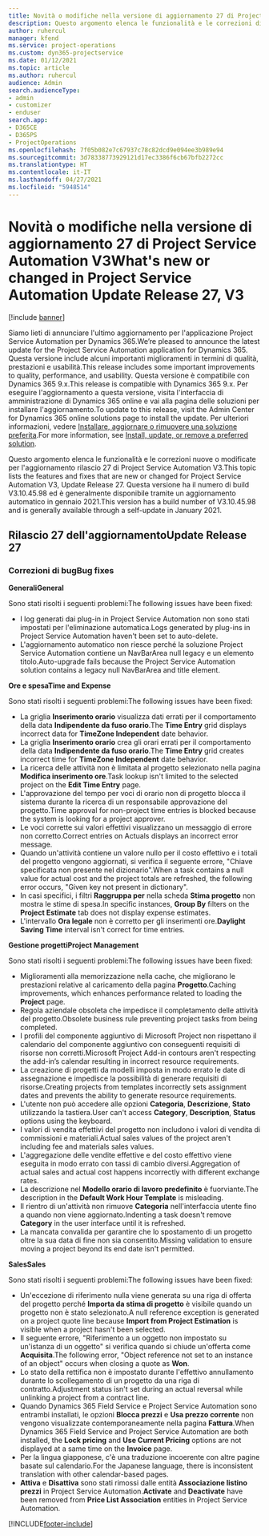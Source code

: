 ```yaml
---
title: Novità o modifiche nella versione di aggiornamento 27 di Project Service Automation V3
description: Questo argomento elenca le funzionalità e le correzioni disponibili nella versione di aggiornamento 27 di Project Service Automation V3.
author: ruhercul
manager: kfend
ms.service: project-operations
ms.custom: dyn365-projectservice
ms.date: 01/12/2021
ms.topic: article
ms.author: ruhercul
audience: Admin
search.audienceType:
- admin
- customizer
- enduser
search.app:
- D365CE
- D365PS
- ProjectOperations
ms.openlocfilehash: 7f05b082e7c67937c78c82dcd9e094ee3b989e94
ms.sourcegitcommit: 3d78338773929121d17ec3386f6cb67bfb2272cc
ms.translationtype: HT
ms.contentlocale: it-IT
ms.lasthandoff: 04/27/2021
ms.locfileid: "5948514"
---
```

# <a name="whats-new-or-changed-in-project-service-automation-update-release-27-v3"></a><span data-ttu-id="eb17c-103">Novità o modifiche nella versione di aggiornamento 27 di Project Service Automation V3</span><span class="sxs-lookup"><span data-stu-id="eb17c-103">What's new or changed in Project Service Automation Update Release 27, V3</span></span>

[!include [banner](../includes/psa-now-project-operations.md)]

<span data-ttu-id="eb17c-104">Siamo lieti di annunciare l'ultimo aggiornamento per l'applicazione Project Service Automation per Dynamics 365.</span><span class="sxs-lookup"><span data-stu-id="eb17c-104">We’re pleased to announce the latest update for the Project Service Automation application for Dynamics 365.</span></span> <span data-ttu-id="eb17c-105">Questa versione include alcuni importanti miglioramenti in termini di qualità, prestazioni e usabilità.</span><span class="sxs-lookup"><span data-stu-id="eb17c-105">This release includes some important improvements to quality, performance, and usability.</span></span> <span data-ttu-id="eb17c-106">Questa versione è compatibile con Dynamics 365 9.x.</span><span class="sxs-lookup"><span data-stu-id="eb17c-106">This release is compatible with Dynamics 365 9.x.</span></span> <span data-ttu-id="eb17c-107">Per eseguire l'aggiornamento a questa versione, visita l'interfaccia di amministrazione di Dynamics 365 online e vai alla pagina delle soluzioni per installare l'aggiornamento.</span><span class="sxs-lookup"><span data-stu-id="eb17c-107">To update to this release, visit the Admin Center for Dynamics 365 online solutions page to install the update.</span></span> <span data-ttu-id="eb17c-108">Per ulteriori informazioni, vedere [Installare, aggiornare o rimuovere una soluzione preferita](/power-platform/admin/install-remove-preferred-solution).</span><span class="sxs-lookup"><span data-stu-id="eb17c-108">For more information, see [Install, update, or remove a preferred solution](/power-platform/admin/install-remove-preferred-solution).</span></span>

<span data-ttu-id="eb17c-109">Questo argomento elenca le funzionalità e le correzioni nuove o modificate per l'aggiornamento rilascio 27 di Project Service Automation V3.</span><span class="sxs-lookup"><span data-stu-id="eb17c-109">This topic lists the features and fixes that are new or changed for Project Service Automation V3, Update Release 27.</span></span> <span data-ttu-id="eb17c-110">Questa versione ha il numero di build V3.10.45.98 ed è generalmente disponibile tramite un aggiornamento automatico in gennaio 2021.</span><span class="sxs-lookup"><span data-stu-id="eb17c-110">This version has a build number of V3.10.45.98 and is generally available through a self-update in January 2021.</span></span>

## <a name="update-release-27"></a><span data-ttu-id="eb17c-111">Rilascio 27 dell'aggiornamento</span><span class="sxs-lookup"><span data-stu-id="eb17c-111">Update Release 27</span></span>

### <a name="bug-fixes"></a><span data-ttu-id="eb17c-112">Correzioni di bug</span><span class="sxs-lookup"><span data-stu-id="eb17c-112">Bug fixes</span></span>

<span data-ttu-id="eb17c-113">**Generali**</span><span class="sxs-lookup"><span data-stu-id="eb17c-113">**General**</span></span>

<span data-ttu-id="eb17c-114">Sono stati risolti i seguenti problemi:</span><span class="sxs-lookup"><span data-stu-id="eb17c-114">The following issues have been fixed:</span></span>

- <span data-ttu-id="eb17c-115">I log generati dai plug-in in Project Service Automation non sono stati impostati per l'eliminazione automatica.</span><span class="sxs-lookup"><span data-stu-id="eb17c-115">Logs generated by plug-ins in Project Service Automation haven't been set to auto-delete.</span></span>
- <span data-ttu-id="eb17c-116">L'aggiornamento automatico non riesce perché la soluzione Project Service Automation contiene un NavBarArea null legacy e un elemento titolo.</span><span class="sxs-lookup"><span data-stu-id="eb17c-116">Auto-upgrade fails because the Project Service Automation solution contains a legacy null NavBarArea and title element.</span></span>

<span data-ttu-id="eb17c-117">**Ore e spesa**</span><span class="sxs-lookup"><span data-stu-id="eb17c-117">**Time and Expense**</span></span>

<span data-ttu-id="eb17c-118">Sono stati risolti i seguenti problemi:</span><span class="sxs-lookup"><span data-stu-id="eb17c-118">The following issues have been fixed:</span></span>

- <span data-ttu-id="eb17c-119">La griglia **Inserimento orario** visualizza dati errati per il comportamento della data **Indipendente da fuso orario**.</span><span class="sxs-lookup"><span data-stu-id="eb17c-119">The **Time Entry** grid displays incorrect data for **TimeZone Independent** date behavior.</span></span>
- <span data-ttu-id="eb17c-120">La griglia **Inserimento orario** crea gli orari errati per il comportamento della data **Indipendente da fuso orario**.</span><span class="sxs-lookup"><span data-stu-id="eb17c-120">The **Time Entry** grid creates incorrect time for **TimeZone Independent** date behavior.</span></span>
- <span data-ttu-id="eb17c-121">La ricerca delle attività non è limitata al progetto selezionato nella pagina **Modifica inserimento ore**.</span><span class="sxs-lookup"><span data-stu-id="eb17c-121">Task lookup isn't limited to the selected project on the **Edit Time Entry** page.</span></span>
- <span data-ttu-id="eb17c-122">L'approvazione del tempo per voci di orario non di progetto blocca il sistema durante la ricerca di un responsabile approvazione del progetto.</span><span class="sxs-lookup"><span data-stu-id="eb17c-122">Time approval for non-project time entries is blocked because the system is looking for a project approver.</span></span>
- <span data-ttu-id="eb17c-123">Le voci corrette sui valori effettivi visualizzano un messaggio di errore non corretto.</span><span class="sxs-lookup"><span data-stu-id="eb17c-123">Correct entries on Actuals displays an incorrect error message.</span></span>
- <span data-ttu-id="eb17c-124">Quando un'attività contiene un valore nullo per il costo effettivo e i totali del progetto vengono aggiornati, si verifica il seguente errore, "Chiave specificata non presente nel dizionario".</span><span class="sxs-lookup"><span data-stu-id="eb17c-124">When a task contains a null value for actual cost and the project totals are refreshed, the following error occurs, "Given key not present in dictionary".</span></span>
- <span data-ttu-id="eb17c-125">In casi specifici, i filtri **Raggruppa per** nella scheda **Stima progetto** non mostra le stime di spesa.</span><span class="sxs-lookup"><span data-stu-id="eb17c-125">In specific instances, **Group By** filters on the **Project Estimate** tab does not display expense estimates.</span></span>
- <span data-ttu-id="eb17c-126">L'intervallo **Ora legale** non è corretto per gli inserimenti ore.</span><span class="sxs-lookup"><span data-stu-id="eb17c-126">**Daylight Saving Time** interval isn't correct for time entries.</span></span>

<span data-ttu-id="eb17c-127">**Gestione progetti**</span><span class="sxs-lookup"><span data-stu-id="eb17c-127">**Project Management**</span></span>

<span data-ttu-id="eb17c-128">Sono stati risolti i seguenti problemi:</span><span class="sxs-lookup"><span data-stu-id="eb17c-128">The following issues have been fixed:</span></span>

- <span data-ttu-id="eb17c-129">Miglioramenti alla memorizzazione nella cache, che migliorano le prestazioni relative al caricamento della pagina **Progetto**.</span><span class="sxs-lookup"><span data-stu-id="eb17c-129">Caching improvements, which enhances performance related to loading the **Project** page.</span></span>
- <span data-ttu-id="eb17c-130">Regola aziendale obsoleta che impedisce il completamento delle attività del progetto.</span><span class="sxs-lookup"><span data-stu-id="eb17c-130">Obsolete business rule preventing project tasks from being completed.</span></span>
- <span data-ttu-id="eb17c-131">I profili del componente aggiuntivo di Microsoft Project non rispettano il calendario del componente aggiuntivo con conseguenti requisiti di risorse non corretti.</span><span class="sxs-lookup"><span data-stu-id="eb17c-131">Microsoft Project Add-in contours aren't respecting the add-in’s calendar resulting in incorrect resource requirements.</span></span>
- <span data-ttu-id="eb17c-132">La creazione di progetti da modelli imposta in modo errato le date di assegnazione e impedisce la possibilità di generare requisiti di risorse.</span><span class="sxs-lookup"><span data-stu-id="eb17c-132">Creating projects from templates incorrectly sets assignment dates and prevents the ability to generate resource requirements.</span></span>
- <span data-ttu-id="eb17c-133">L'utente non può accedere alle opzioni **Categoria**, **Descrizione**, **Stato** utilizzando la tastiera.</span><span class="sxs-lookup"><span data-stu-id="eb17c-133">User can't access **Category**, **Description**, **Status** options using the keyboard.</span></span>
- <span data-ttu-id="eb17c-134">I valori di vendita effettivi del progetto non includono i valori di vendita di commissioni e materiali.</span><span class="sxs-lookup"><span data-stu-id="eb17c-134">Actual sales values of the project aren't including fee and materials sales values.</span></span>
- <span data-ttu-id="eb17c-135">L'aggregazione delle vendite effettive e del costo effettivo viene eseguita in modo errato con tassi di cambio diversi.</span><span class="sxs-lookup"><span data-stu-id="eb17c-135">Aggregation of actual sales and actual cost happens incorrectly with different exchange rates.</span></span>
- <span data-ttu-id="eb17c-136">La descrizione nel **Modello orario di lavoro predefinito** è fuorviante.</span><span class="sxs-lookup"><span data-stu-id="eb17c-136">The description in the **Default Work Hour Template** is misleading.</span></span>
- <span data-ttu-id="eb17c-137">Il rientro di un'attività non rimuove **Categoria** nell'interfaccia utente fino a quando non viene aggiornato.</span><span class="sxs-lookup"><span data-stu-id="eb17c-137">Indenting a task doesn't remove **Category** in the user interface until it is refreshed.</span></span>
- <span data-ttu-id="eb17c-138">La mancata convalida per garantire che lo spostamento di un progetto oltre la sua data di fine non sia consentito.</span><span class="sxs-lookup"><span data-stu-id="eb17c-138">Missing validation to ensure moving a project beyond its end date isn't permitted.</span></span>

<span data-ttu-id="eb17c-139">**Sales**</span><span class="sxs-lookup"><span data-stu-id="eb17c-139">**Sales**</span></span>

<span data-ttu-id="eb17c-140">Sono stati risolti i seguenti problemi:</span><span class="sxs-lookup"><span data-stu-id="eb17c-140">The following issues have been fixed:</span></span>

- <span data-ttu-id="eb17c-141">Un'eccezione di riferimento nulla viene generata su una riga di offerta del progetto perché **Importa da stima di progetto** è visibile quando un progetto non è stato selezionato.</span><span class="sxs-lookup"><span data-stu-id="eb17c-141">A null reference exception is generated on a project quote line because **Import from Project Estimation** is visible when a project hasn't been selected.</span></span>
- <span data-ttu-id="eb17c-142">Il seguente errore, "Riferimento a un oggetto non impostato su un'istanza di un oggetto" si verifica quando si chiude un'offerta come **Acquisita**.</span><span class="sxs-lookup"><span data-stu-id="eb17c-142">The following error, "Object reference not set to an instance of an object" occurs when closing a quote as **Won**.</span></span>
- <span data-ttu-id="eb17c-143">Lo stato della rettifica non è impostato durante l'effettivo annullamento durante lo scollegamento di un progetto da una riga di contratto.</span><span class="sxs-lookup"><span data-stu-id="eb17c-143">Adjustment status isn't set during an actual reversal while unlinking a project from a contract line.</span></span>
- <span data-ttu-id="eb17c-144">Quando Dynamics 365 Field Service e Project Service Automation sono entrambi installati, le opzioni **Blocca prezzi** e **Usa prezzo corrente** non vengono visualizzate contemporaneamente nella pagina **Fattura**.</span><span class="sxs-lookup"><span data-stu-id="eb17c-144">When Dynamics 365 Field Service and Project Service Automation are both installed, the **Lock pricing** and **Use Current Pricing** options are not displayed at a same time on the **Invoice** page.</span></span>
- <span data-ttu-id="eb17c-145">Per la lingua giapponese, c'è una traduzione incoerente con altre pagine basate sul calendario.</span><span class="sxs-lookup"><span data-stu-id="eb17c-145">For the Japanese language, there is inconsistent translation with other calendar-based pages.</span></span>
- <span data-ttu-id="eb17c-146">**Attiva** e **Disattiva** sono stati rimossi dalle entità **Associazione listino prezzi** in Project Service Automation.</span><span class="sxs-lookup"><span data-stu-id="eb17c-146">**Activate** and **Deactivate** have been removed from **Price List Association** entities in Project Service Automation.</span></span>


[!INCLUDE[footer-include](../includes/footer-banner.md)]